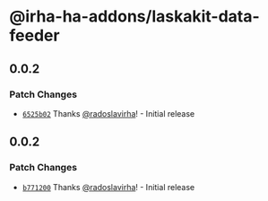 # @irha-ha-addons/laskakit-data-feeder

## 0.0.2

### Patch Changes

- [`6525b02`](https://github.com/radoslavirha/ha-addons/commit/6525b02a32edf49d33d01b0d3d07e0cea330b4ea) Thanks [@radoslavirha](https://github.com/radoslavirha)! - Initial release

## 0.0.2

### Patch Changes

- [`b771200`](https://github.com/radoslavirha/ha-addons/commit/b771200f366bfdcdddabd85830bb43af71667354) Thanks [@radoslavirha](https://github.com/radoslavirha)! - Initial release
